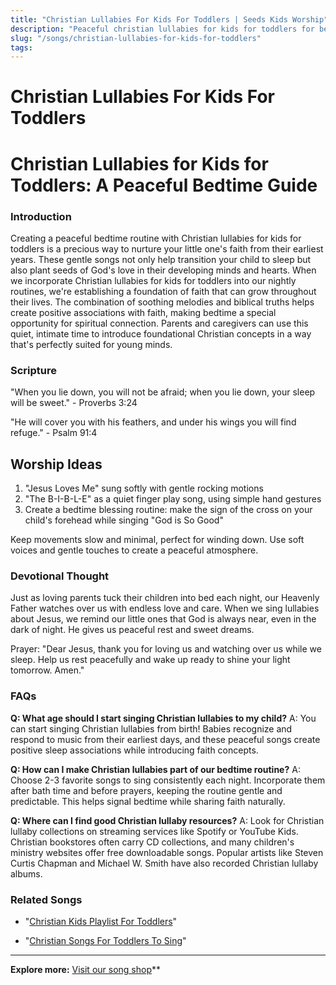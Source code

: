 ```yaml
---
title: "Christian Lullabies For Kids For Toddlers | Seeds Kids Worship"
description: "Peaceful christian lullabies for kids for toddlers for bedtime and quiet moments. Christian music to comfort and nurture young children's faith."
slug: "/songs/christian-lullabies-for-kids-for-toddlers"
tags:
---
```


# Christian Lullabies For Kids For Toddlers

# Christian Lullabies for Kids for Toddlers: A Peaceful Bedtime Guide

### Introduction
Creating a peaceful bedtime routine with Christian lullabies for kids for toddlers is a precious way to nurture your little one's faith from their earliest years. These gentle songs not only help transition your child to sleep but also plant seeds of God's love in their developing minds and hearts. When we incorporate Christian lullabies for kids for toddlers into our nightly routines, we're establishing a foundation of faith that can grow throughout their lives. The combination of soothing melodies and biblical truths helps create positive associations with faith, making bedtime a special opportunity for spiritual connection. Parents and caregivers can use this quiet, intimate time to introduce foundational Christian concepts in a way that's perfectly suited for young minds.

### Scripture
"When you lie down, you will not be afraid; when you lie down, your sleep will be sweet." - Proverbs 3:24

"He will cover you with his feathers, and under his wings you will find refuge." - Psalm 91:4

## Worship Ideas
1. "Jesus Loves Me" sung softly with gentle rocking motions
2. "The B-I-B-L-E" as a quiet finger play song, using simple hand gestures
3. Create a bedtime blessing routine: make the sign of the cross on your child's forehead while singing "God is So Good"

Keep movements slow and minimal, perfect for winding down. Use soft voices and gentle touches to create a peaceful atmosphere.

### Devotional Thought
Just as loving parents tuck their children into bed each night, our Heavenly Father watches over us with endless love and care. When we sing lullabies about Jesus, we remind our little ones that God is always near, even in the dark of night. He gives us peaceful rest and sweet dreams.

Prayer: "Dear Jesus, thank you for loving us and watching over us while we sleep. Help us rest peacefully and wake up ready to shine your light tomorrow. Amen."

### FAQs

**Q: What age should I start singing Christian lullabies to my child?**
A: You can start singing Christian lullabies from birth! Babies recognize and respond to music from their earliest days, and these peaceful songs create positive sleep associations while introducing faith concepts.

**Q: How can I make Christian lullabies part of our bedtime routine?**
A: Choose 2-3 favorite songs to sing consistently each night. Incorporate them after bath time and before prayers, keeping the routine gentle and predictable. This helps signal bedtime while sharing faith naturally.

**Q: Where can I find good Christian lullaby resources?**
A: Look for Christian lullaby collections on streaming services like Spotify or YouTube Kids. Christian bookstores often carry CD collections, and many children's ministry websites offer free downloadable songs. Popular artists like Steven Curtis Chapman and Michael W. Smith have also recorded Christian lullaby albums.

### Related Songs

- "[Christian Kids Playlist For Toddlers](/songs/christian-kids-playlist-for-toddlers/)"

- "[Christian Songs For Toddlers To Sing](/songs/christian-songs-for-toddlers-to-sing/)"

---

**Explore more:** [Visit our song shop](https://seedskidsworship.com/shop)**

<!-- Schema Markup -->
<script type="application/ld+json">
{
  "@context": "https://schema.org",
  "@type": "MusicRecording",
  "name": "Christian Lullabies For Kids For Toddlers",
  "byArtist": {
    "@type": "MusicGroup",
    "name": "Seeds Kids Worship"
  },
  "isFamilyFriendly": true,
  "url": "https://seedskidsworship.com/songs/christian-lullabies-for-kids-for-toddlers/"
}
</script>